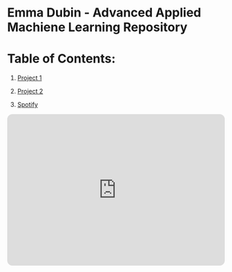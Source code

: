 # Emma Dubin - Advanced Applied Machiene Learning Repository

# Table of Contents:

1. [Project 1](https://edubin.github.io/project1/)

2. [Project 2](https://edubin.github.io/project2/)


3. [Spotify](https://edubin.github.io/spotify/)
<iframe style="border-radius:12px" src="https://open.spotify.com/embed/playlist/7x9VgpWJ0UnUx7tHym7aX7?utm_source=generator" width="100%" height="352" frameBorder="0" allowfullscreen="" allow="autoplay; clipboard-write; encrypted-media; fullscreen; picture-in-picture" loading="lazy"></iframe>

